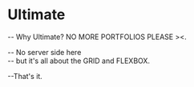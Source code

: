 # Ultimate

-- Why Ultimate? NO MORE PORTFOLIOS PLEASE ><.  

-- No server side here  
-- but it's all about the GRID and FLEXBOX.  

--That's it.  
